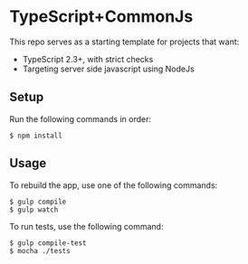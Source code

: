 # TypeScript+CommonJs
This repo serves as a starting template for projects that want:

- TypeScript 2.3+, with strict checks
- Targeting server side javascript using NodeJs

## Setup
Run the following commands in order:

	$ npm install

## Usage
To rebuild the app, use one of the following commands:

	$ gulp compile
	$ gulp watch

To run tests, use the following command:

	$ gulp compile-test
	$ mocha ./tests
